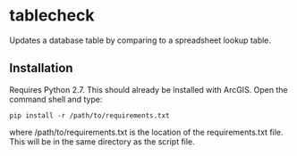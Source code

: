 # tablecheck

Updates a database table by comparing to a spreadsheet lookup table.

## Installation

Requires Python 2.7. This should already be installed with ArcGIS. Open the command shell and type:

`pip install -r /path/to/requirements.txt`

where /path/to/requirements.txt is the location of the requirements.txt file. This will be in the same directory as the script file.
